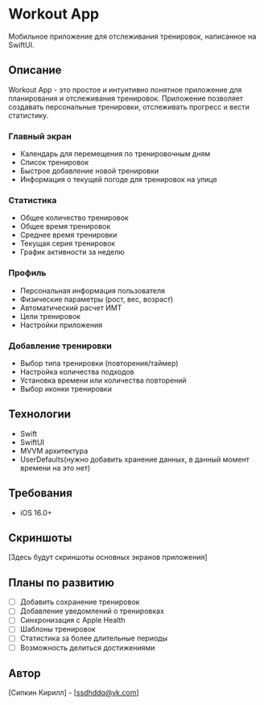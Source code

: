 # Workout App

Мобильное приложение для отслеживания тренировок, написанное на SwiftUI.

## Описание

Workout App - это простое и интуитивно понятное приложение для планирования и отслеживания тренировок. Приложение позволяет создавать персональные тренировки, отслеживать прогресс и вести статистику.

### Главный экран
- Календарь для перемещения по тренировочным дням
- Список тренировок
- Быстрое добавление новой тренировки
- Информация о текущей погоде для тренировок на улице

### Статистика
- Общее количество тренировок
- Общее время тренировок
- Среднее время тренировки
- Текущая серия тренировок
- График активности за неделю

### Профиль
- Персональная информация пользователя
- Физические параметры (рост, вес, возраст)
- Автоматический расчет ИМТ
- Цели тренировок
- Настройки приложения

### Добавление тренировки
- Выбор типа тренировки (повторения/таймер)
- Настройка количества подходов
- Установка времени или количества повторений
- Выбор иконки тренировки

## Технологии

- Swift
- SwiftUI
- MVVM архитектура
- UserDefaults(нужно добавить хранение данных, в данный момент времени на это нет)

## Требования

- iOS 16.0+

## Скриншоты

[Здесь будут скриншоты основных экранов приложения]

## Планы по развитию

- [ ] Добавить сохранение тренировок
- [ ] Добавление уведомлений о тренировках
- [ ] Синхронизация с Apple Health
- [ ] Шаблоны тренировок
- [ ] Статистика за более длительные периоды
- [ ] Возможность делиться достижениями

## Автор

[Сипкин Кирилл] - [ssdhddq@vk.com]
